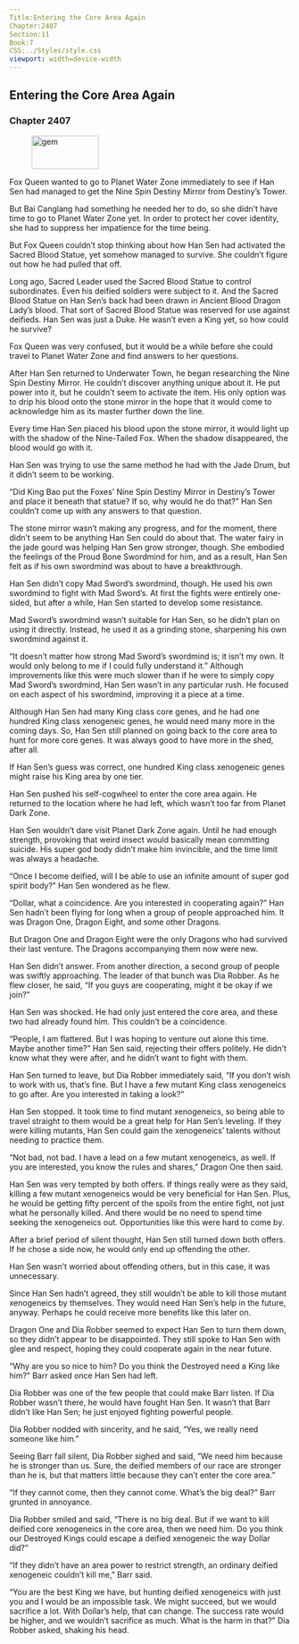 ```yaml
---
Title:Entering the Core Area Again 
Chapter:2407 
Section:11 
Book:7 
CSS:../Styles/style.css 
viewport: width=device-width
---
```

  
## Entering the Core Area Again
### Chapter 2407
  
<figure>
	<img src="../Images/gem.gif" alt="gem" id="gem" width="120" height="60" />
</figure>
  

  
Fox Queen wanted to go to Planet Water Zone immediately to see if Han Sen had managed to get the Nine Spin Destiny Mirror from Destiny’s Tower.

But Bai Canglang had something he needed her to do, so she didn’t have time to go to Planet Water Zone yet. In order to protect her cover identity, she had to suppress her impatience for the time being.

But Fox Queen couldn’t stop thinking about how Han Sen had activated the Sacred Blood Statue, yet somehow managed to survive. She couldn’t figure out how he had pulled that off.

Long ago, Sacred Leader used the Sacred Blood Statue to control subordinates. Even his deified soldiers were subject to it. And the Sacred Blood Statue on Han Sen’s back had been drawn in Ancient Blood Dragon Lady’s blood. That sort of Sacred Blood Statue was reserved for use against deifieds. Han Sen was just a Duke. He wasn’t even a King yet, so how could he survive?

Fox Queen was very confused, but it would be a while before she could travel to Planet Water Zone and find answers to her questions.

After Han Sen returned to Underwater Town, he began researching the Nine Spin Destiny Mirror. He couldn’t discover anything unique about it. He put power into it, but he couldn’t seem to activate the item. His only option was to drip his blood onto the stone mirror in the hope that it would come to acknowledge him as its master further down the line.

Every time Han Sen placed his blood upon the stone mirror, it would light up with the shadow of the Nine-Tailed Fox. When the shadow disappeared, the blood would go with it.

Han Sen was trying to use the same method he had with the Jade Drum, but it didn’t seem to be working.

“Did King Bao put the Foxes’ Nine Spin Destiny Mirror in Destiny’s Tower and place it beneath that statue? If so, why would he do that?” Han Sen couldn’t come up with any answers to that question.

The stone mirror wasn’t making any progress, and for the moment, there didn’t seem to be anything Han Sen could do about that. The water fairy in the jade gourd was helping Han Sen grow stronger, though. She embodied the feelings of the Proud Bone Swordmind for him, and as a result, Han Sen felt as if his own swordmind was about to have a breakthrough.

Han Sen didn’t copy Mad Sword’s swordmind, though. He used his own swordmind to fight with Mad Sword’s. At first the fights were entirely one-sided, but after a while, Han Sen started to develop some resistance.

Mad Sword’s swordmind wasn’t suitable for Han Sen, so he didn’t plan on using it directly. Instead, he used it as a grinding stone, sharpening his own swordmind against it.

“It doesn’t matter how strong Mad Sword’s swordmind is; it isn’t my own. It would only belong to me if I could fully understand it.” Although improvements like this were much slower than if he were to simply copy Mad Sword’s swordmind, Han Sen wasn’t in any particular rush. He focused on each aspect of his swordmind, improving it a piece at a time.

Although Han Sen had many King class core genes, and he had one hundred King class xenogeneic genes, he would need many more in the coming days. So, Han Sen still planned on going back to the core area to hunt for more core genes. It was always good to have more in the shed, after all.

If Han Sen’s guess was correct, one hundred King class xenogeneic genes might raise his King area by one tier.

Han Sen pushed his self-cogwheel to enter the core area again. He returned to the location where he had left, which wasn’t too far from Planet Dark Zone.

Han Sen wouldn’t dare visit Planet Dark Zone again. Until he had enough strength, provoking that weird insect would basically mean committing suicide. His super god body didn’t make him invincible, and the time limit was always a headache.

“Once I become deified, will I be able to use an infinite amount of super god spirit body?” Han Sen wondered as he flew.

“Dollar, what a coincidence. Are you interested in cooperating again?” Han Sen hadn’t been flying for long when a group of people approached him. It was Dragon One, Dragon Eight, and some other Dragons.

But Dragon One and Dragon Eight were the only Dragons who had survived their last venture. The Dragons accompanying them now were new.

Han Sen didn’t answer. From another direction, a second group of people was swiftly approaching. The leader of that bunch was Dia Robber. As he flew closer, he said, “If you guys are cooperating, might it be okay if we join?”

Han Sen was shocked. He had only just entered the core area, and these two had already found him. This couldn’t be a coincidence.

“People, I am flattered. But I was hoping to venture out alone this time. Maybe another time?” Han Sen said, rejecting their offers politely. He didn’t know what they were after, and he didn’t want to fight with them.

Han Sen turned to leave, but Dia Robber immediately said, “If you don’t wish to work with us, that’s fine. But I have a few mutant King class xenogeneics to go after. Are you interested in taking a look?”

Han Sen stopped. It took time to find mutant xenogeneics, so being able to travel straight to them would be a great help for Han Sen’s leveling. If they were killing mutants, Han Sen could gain the xenogeneics’ talents without needing to practice them.

“Not bad, not bad. I have a lead on a few mutant xenogeneics, as well. If you are interested, you know the rules and shares,” Dragon One then said.

Han Sen was very tempted by both offers. If things really were as they said, killing a few mutant xenogeneics would be very beneficial for Han Sen. Plus, he would be getting fifty percent of the spoils from the entire fight, not just what he personally killed. And there would be no need to spend time seeking the xenogeneics out. Opportunities like this were hard to come by.

After a brief period of silent thought, Han Sen still turned down both offers. If he chose a side now, he would only end up offending the other.

Han Sen wasn’t worried about offending others, but in this case, it was unnecessary.

Since Han Sen hadn’t agreed, they still wouldn’t be able to kill those mutant xenogeneics by themselves. They would need Han Sen’s help in the future, anyway. Perhaps he could receive more benefits like this later on.

Dragon One and Dia Robber seemed to expect Han Sen to turn them down, so they didn’t appear to be disappointed. They still spoke to Han Sen with glee and respect, hoping they could cooperate again in the near future.

“Why are you so nice to him? Do you think the Destroyed need a King like him?” Barr asked once Han Sen had left.

Dia Robber was one of the few people that could make Barr listen. If Dia Robber wasn’t there, he would have fought Han Sen. It wasn’t that Barr didn’t like Han Sen; he just enjoyed fighting powerful people.

Dia Robber nodded with sincerity, and he said, “Yes, we really need someone like him.”

Seeing Barr fall silent, Dia Robber sighed and said, “We need him because he is stronger than us. Sure, the deified members of our race are stronger than he is, but that matters little because they can’t enter the core area.”

“If they cannot come, then they cannot come. What’s the big deal?” Barr grunted in annoyance.

Dia Robber smiled and said, “There is no big deal. But if we want to kill deified core xenogeneics in the core area, then we need him. Do you think our Destroyed Kings could escape a deified xenogeneic the way Dollar did?”

“If they didn’t have an area power to restrict strength, an ordinary deified xenogeneic couldn’t kill me,” Barr said.

“You are the best King we have, but hunting deified xenogeneics with just you and I would be an impossible task. We might succeed, but we would sacrifice a lot. With Dollar’s help, that can change. The success rate would be higher, and we wouldn’t sacrifice as much. What is the harm in that?” Dia Robber asked, shaking his head.